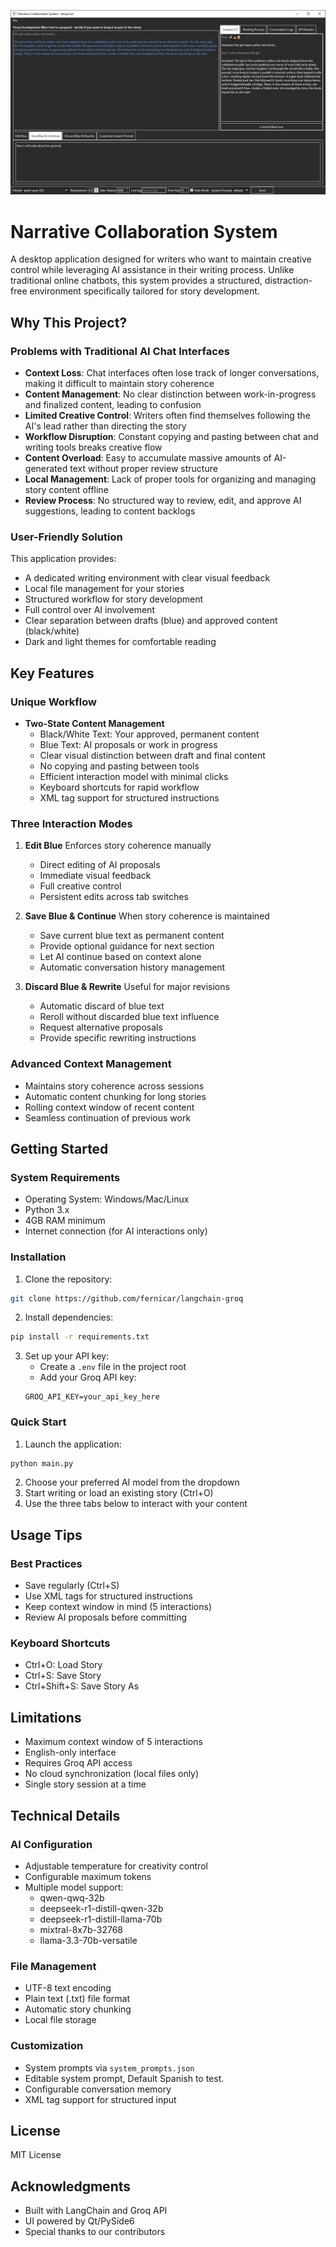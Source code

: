 ![preview](https://github.com/fernicar/langchain-groq/blob/main/images/preview.jpg)

# Narrative Collaboration System

A desktop application designed for writers who want to maintain creative control while leveraging AI assistance in their writing process. Unlike traditional online chatbots, this system provides a structured, distraction-free environment specifically tailored for story development.

## Why This Project?

### Problems with Traditional AI Chat Interfaces
- **Context Loss**: Chat interfaces often lose track of longer conversations, making it difficult to maintain story coherence
- **Content Management**: No clear distinction between work-in-progress and finalized content, leading to confusion
- **Limited Creative Control**: Writers often find themselves following the AI's lead rather than directing the story
- **Workflow Disruption**: Constant copying and pasting between chat and writing tools breaks creative flow
- **Content Overload**: Easy to accumulate massive amounts of AI-generated text without proper review structure
- **Local Management**: Lack of proper tools for organizing and managing story content offline
- **Review Process**: No structured way to review, edit, and approve AI suggestions, leading to content backlogs

### User-Friendly Solution
This application provides:
- A dedicated writing environment with clear visual feedback
- Local file management for your stories
- Structured workflow for story development
- Full control over AI involvement
- Clear separation between drafts (blue) and approved content (black/white)
- Dark and light themes for comfortable reading

## Key Features

### Unique Workflow
- **Two-State Content Management**
  - Black/White Text: Your approved, permanent content
  - Blue Text: AI proposals or work in progress
  - Clear visual distinction between draft and final content
  - No copying and pasting between tools
  - Efficient interaction model with minimal clicks
  - Keyboard shortcuts for rapid workflow
  - XML tag support for structured instructions

### Three Interaction Modes
1. **Edit Blue** Enforces story coherence manually 
   - Direct editing of AI proposals
   - Immediate visual feedback
   - Full creative control
   - Persistent edits across tab switches

2. **Save Blue & Continue** When story coherence is maintained
   - Save current blue text as permanent content
   - Provide optional guidance for next section
   - Let AI continue based on context alone
   - Automatic conversation history management

3. **Discard Blue & Rewrite** Useful for major revisions
   - Automatic discard of blue text
   - Reroll without discarded blue text influence
   - Request alternative proposals
   - Provide specific rewriting instructions

### Advanced Context Management
- Maintains story coherence across sessions
- Automatic content chunking for long stories
- Rolling context window of recent content
- Seamless continuation of previous work

## Getting Started

### System Requirements
- Operating System: Windows/Mac/Linux
- Python 3.x
- 4GB RAM minimum
- Internet connection (for AI interactions only)

### Installation

1. Clone the repository:
```bash
git clone https://github.com/fernicar/langchain-groq
```

2. Install dependencies:
```bash
pip install -r requirements.txt
```

3. Set up your API key:
   - Create a `.env` file in the project root
   - Add your Groq API key:
   ```
   GROQ_API_KEY=your_api_key_here
   ```

### Quick Start
1. Launch the application:
```bash
python main.py
```

2. Choose your preferred AI model from the dropdown
3. Start writing or load an existing story (Ctrl+O)
4. Use the three tabs below to interact with your content

## Usage Tips

### Best Practices
- Save regularly (Ctrl+S)
- Use XML tags for structured instructions
- Keep context window in mind (5 interactions)
- Review AI proposals before committing

### Keyboard Shortcuts
- Ctrl+O: Load Story
- Ctrl+S: Save Story
- Ctrl+Shift+S: Save Story As

## Limitations
- Maximum context window of 5 interactions
- English-only interface
- Requires Groq API access
- No cloud synchronization (local files only)
- Single story session at a time

## Technical Details

### AI Configuration
- Adjustable temperature for creativity control
- Configurable maximum tokens
- Multiple model support:
  - qwen-qwq-32b
  - deepseek-r1-distill-qwen-32b
  - deepseek-r1-distill-llama-70b
  - mixtral-8x7b-32768
  - llama-3.3-70b-versatile

### File Management
- UTF-8 text encoding
- Plain text (.txt) file format
- Automatic story chunking
- Local file storage

### Customization
- System prompts via `system_prompts.json`
- Editable system prompt, Default Spanish to test.
- Configurable conversation memory
- XML tag support for structured input

## License
MIT License

## Acknowledgments
- Built with LangChain and Groq API
- UI powered by Qt/PySide6
- Special thanks to our contributors
